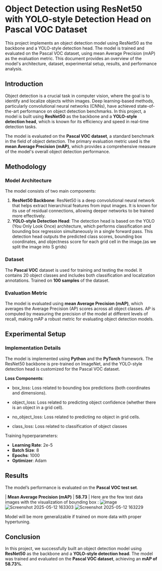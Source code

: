 
# Object Detection using ResNet50 with YOLO-style Detection Head on Pascal VOC Dataset

This project implements an object detection model using ResNet50 as the backbone and a YOLO-style detection head. The model is trained and evaluated on the Pascal VOC dataset, using mean Average Precision (mAP) as the evaluation metric. This document provides an overview of the model's architecture, dataset, experimental setup, results, and performance analysis.

## Introduction

Object detection is a crucial task in computer vision, where the goal is to identify and localize objects within images. Deep learning-based methods, particularly convolutional neural networks (CNNs), have achieved state-of-the-art performance on object detection benchmarks. In this project, a model is built using **ResNet50** as the backbone and a **YOLO-style detection head**, which is known for its efficiency and speed in real-time detection tasks.

The model is evaluated on the **Pascal VOC dataset**, a standard benchmark in the field of object detection. The primary evaluation metric used is the **mean Average Precision (mAP)**, which provides a comprehensive measure of the model's overall object detection performance.

## Methodology

### Model Architecture

The model consists of two main components:
1. **ResNet50 Backbone**: ResNet50 is a deep convolutional neural network that helps extract hierarchical features from input images. It is known for its use of residual connections, allowing deeper networks to be trained more effectively.
2. **YOLO-style Detection Head**: The detection head is based on the YOLO (You Only Look Once) architecture, which performs classification and bounding box regression simultaneously in a single forward pass. This detection head outputs the predicted class scores, bounding box coordinates, and objectness score for each grid cell in the image.(as we split the image into S grids)

### Dataset

The **Pascal VOC** dataset is used for training and testing the model. It contains 20 object classes and includes both classification and localization annotations. Trained on **100 samples** of the dataset.

### Evaluation Metric

The model is evaluated using **mean Average Precision (mAP)**, which averages the Average Precision (AP) scores across all object classes. AP is computed by measuring the precision of the model at different levels of recall, making mAP a robust metric for evaluating object detection models.

## Experimental Setup

### Implementation Details

The model is implemented using **Python** and the **PyTorch** framework. The ResNet50 backbone is pre-trained on ImageNet, and the YOLO-style detection head is customized for the Pascal VOC dataset. 

**Loss Components**:

- box_loss: Loss related to bounding box predictions (both coordinates and dimensions).

- object_loss: Loss related to predicting object confidence (whether there is an object in a grid cell).

- no_object_loss: Loss related to predicting no object in grid cells.

- class_loss: Loss related to classification of object classes

Training hyperparameters:
- **Learning Rate**: 2e-5
- **Batch Size**: 8
- **Epochs**: 1000
- **Optimizer**: Adam


## Results

The model’s performance is evaluated on the **Pascal VOC test set**.

| **Mean Average Precision (mAP)** | **58.73** |
Here are the few test data images with the visualization of bounding box :
![image](https://github.com/user-attachments/assets/cf9ef8e2-80c0-4a1a-b951-3ce39af53936)
![Screenshot 2025-05-12 163303](https://github.com/user-attachments/assets/46123419-d416-415c-9a41-0aa8af350158)
![Screenshot 2025-05-12 163229](https://github.com/user-attachments/assets/15ab72fb-cdfe-4fce-aa9a-2b5666bd6079)

Model will be more generalizable if trained on more data with proper hypertuning.





## Conclusion

In this project, we successfully built an object detection model using **ResNet50** as the backbone and a **YOLO-style detection head**. The model was trained and evaluated on the **Pascal VOC dataset**, achieving an **mAP of 58.73%**.

